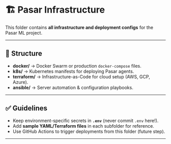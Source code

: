 # 🏗 Pasar Infrastructure

This folder contains **all infrastructure and deployment configs** for the Pasar ML project.

---

## 📂 Structure

- **docker/** → Docker Swarm or production `docker-compose` files.
- **k8s/** → Kubernetes manifests for deploying Pasar agents.
- **terraform/** → Infrastructure-as-Code for cloud setup (AWS, GCP, Azure).
- **ansible/** → Server automation & configuration playbooks.

---

## ✅ Guidelines

- Keep environment-specific secrets in **`.env`** (never commit `.env` here!).
- Add **sample YAML/Terraform files** in each subfolder for reference.
- Use GitHub Actions to trigger deployments from this folder (future step).

---
